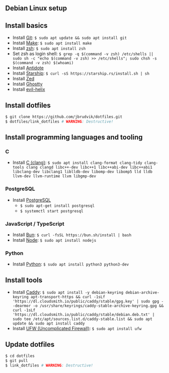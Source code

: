 ## Debian Linux setup

## Install basics

- Install [Git](https://git-scm.com): `$ sudo apt update && sudo apt install git`
- Install [Make](https://www.gnu.org/software/make/): `$ sudo apt install make`
- Install [zsh](https://en.wikipedia.org/wiki/Z_shell): `$ sudo apt install zsh`
- Set zsh as login shell: `$ grep -q $(command -v zsh) /etc/shells || sudo sh -c "echo $(command -v zsh) >> /etc/shells"; sudo chsh -s $(command -v zsh) $(whoami)`
- Install [Antidote](https://antidote.sh)
- Install [Starship](https://github.com/starship/starship): `$ curl -sS https://starship.rs/install.sh | sh`
- Install [Zed](https://zed.dev)
- Install [Ghostty](https://ghostty.org)
- Install [evil-helix](https://github.com/usagi-flow/evil-helix)

## Install dotfiles

```sh
$ git clone https://github.com/jbrudvik/dotfiles.git
$ dotfiles/link_dotfiles # WARNING: Destructive!
```

## Install programming languages and tooling

### C

- Install [C (clang)](https://clang.llvm.org): `$ sudo apt install clang-format clang-tidy clang-tools clang clangd libc++-dev libc++1 libc++abi-dev libc++abi1 libclang-dev libclang1 liblldb-dev libomp-dev libomp5 lld lldb llvm-dev llvm-runtime llvm libgmp-dev`

### PostgreSQL

- Install [PostgreSQL](https://www.postgresql.org)
  - `$ sudo apt-get install postgresql`
  - `$ systemctl start postgresql`

### JavaScript / TypeScript

- Install [Bun](https://bun.sh): `$ curl -fsSL https://bun.sh/install | bash`
- Install [Node](https://nodejs.org): `$ sudo apt install nodejs`

### Python

- Install [Python](https://www.python.org): `$ sudo apt install python3 python3-dev`

## Install tools

- Install [Caddy](https://caddyserver.com): `$ sudo apt install -y debian-keyring debian-archive-keyring apt-transport-https && curl -1sLf 'https://dl.cloudsmith.io/public/caddy/stable/gpg.key' | sudo gpg --dearmor -o /usr/share/keyrings/caddy-stable-archive-keyring.gpg && curl -1sLf 'https://dl.cloudsmith.io/public/caddy/stable/debian.deb.txt' | sudo tee /etc/apt/sources.list.d/caddy-stable.list && sudo apt update && sudo apt install caddy`
- Install [UFW (Uncomplicated Firewall)](https://code.launchpad.net/ufw): `$ sudo apt install ufw`

## Update dotfiles

```sh
$ cd dotfiles
$ git pull
$ link_dotfiles # WARNING: Destructive!
```

